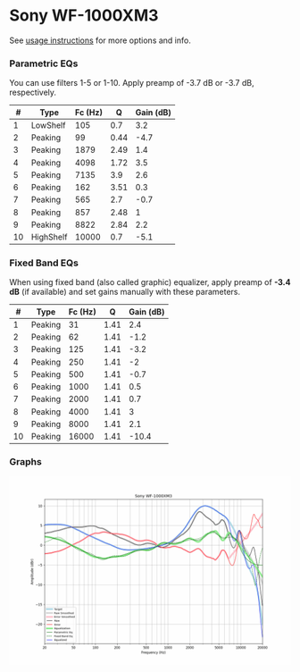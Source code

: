 # Sony WF-1000XM3
See [usage instructions](https://github.com/jaakkopasanen/AutoEq#usage) for more options and info.

### Parametric EQs
You can use filters 1-5 or 1-10. Apply preamp of -3.7 dB or -3.7 dB, respectively.

|   # | Type      |   Fc (Hz) |    Q |   Gain (dB) |
|-----|-----------|-----------|------|-------------|
|   1 | LowShelf  |       105 | 0.7  |         3.2 |
|   2 | Peaking   |        99 | 0.44 |        -4.7 |
|   3 | Peaking   |      1879 | 2.49 |         1.4 |
|   4 | Peaking   |      4098 | 1.72 |         3.5 |
|   5 | Peaking   |      7135 | 3.9  |         2.6 |
|   6 | Peaking   |       162 | 3.51 |         0.3 |
|   7 | Peaking   |       565 | 2.7  |        -0.7 |
|   8 | Peaking   |       857 | 2.48 |         1   |
|   9 | Peaking   |      8822 | 2.84 |         2.2 |
|  10 | HighShelf |     10000 | 0.7  |        -5.1 |

### Fixed Band EQs
When using fixed band (also called graphic) equalizer, apply preamp of **-3.4 dB** (if available) and set gains manually with these parameters.

|   # | Type    |   Fc (Hz) |    Q |   Gain (dB) |
|-----|---------|-----------|------|-------------|
|   1 | Peaking |        31 | 1.41 |         2.4 |
|   2 | Peaking |        62 | 1.41 |        -1.2 |
|   3 | Peaking |       125 | 1.41 |        -3.2 |
|   4 | Peaking |       250 | 1.41 |        -2   |
|   5 | Peaking |       500 | 1.41 |        -0.7 |
|   6 | Peaking |      1000 | 1.41 |         0.5 |
|   7 | Peaking |      2000 | 1.41 |         0.7 |
|   8 | Peaking |      4000 | 1.41 |         3   |
|   9 | Peaking |      8000 | 1.41 |         2.1 |
|  10 | Peaking |     16000 | 1.41 |       -10.4 |

### Graphs
![](./Sony%20WF-1000XM3.png)
